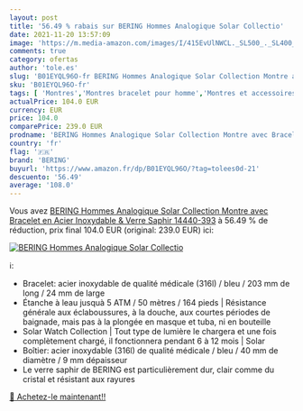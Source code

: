 ```yaml
---
layout: post
title: '56.49 % rabais sur BERING Hommes Analogique Solar Collectio'
date: 2021-11-20 13:57:09
image: 'https://m.media-amazon.com/images/I/415EvUlNWCL._SL500_._SL400_.jpg'
comments: true
category: ofertas
author: 'tole.es'
slug: 'B01EYQL96O-fr BERING Hommes Analogique Solar Collection Montre avec...'
sku: 'B01EYQL96O-fr'
tags: [ 'Montres','Montres bracelet pour homme','Montres et accessoires','Montres homme','bering', ]
actualPrice: 104.0 EUR
currency: EUR
price: 104.0
comparePrice: 239.0 EUR
prodname: 'BERING Hommes Analogique Solar Collection Montre avec Bracelet en Acier Inoxydable & Verre Saphir 14440-393'
country: 'fr'
flag: '🇫🇷'
brand: 'BERING'
buyurl: 'https://www.amazon.fr/dp/B01EYQL96O/?tag=tolees0d-21'
descuento: '56.49'
average: '108.0'
---
```


Vous avez [BERING Hommes Analogique Solar Collection Montre avec Bracelet en Acier Inoxydable & Verre Saphir 14440-393](https://www.amazon.fr/dp/B01EYQL96O/?tag=tolees0d-21)  à  56.49 % de réduction, prix final  104.0 EUR (original: 239.0 EUR) ici:

[![BERING Hommes Analogique Solar Collectio](https://m.media-amazon.com/images/I/415EvUlNWCL._SL500_._SL400_.jpg)](https://www.amazon.fr/dp/B01EYQL96O/?tag=tolees0d-21)

ℹ️:

- Bracelet: acier inoxydable de qualité médicale (316l) / bleu / 203 mm de long / 24 mm de large
- Étanche à leau jusquà 5 ATM / 50 mètres / 164 pieds | Résistance générale aux éclaboussures, à la douche, aux courtes périodes de baignade, mais pas à la plongée en masque et tuba, ni en bouteille
- Solar Watch Collection | Tout type de lumière le chargera et une fois complètement chargé, il fonctionnera pendant 6 à 12 mois | Solar
- Boîtier: acier inoxydable (316l) de qualité médicale / bleu / 40 mm de diamètre / 9 mm dépaisseur
- Le verre saphir de BERING est particulièrement dur, clair comme du cristal et résistant aux rayures

[🛒 Achetez-le maintenant!!](https://www.amazon.fr/dp/B01EYQL96O/?tag=tolees0d-21)
